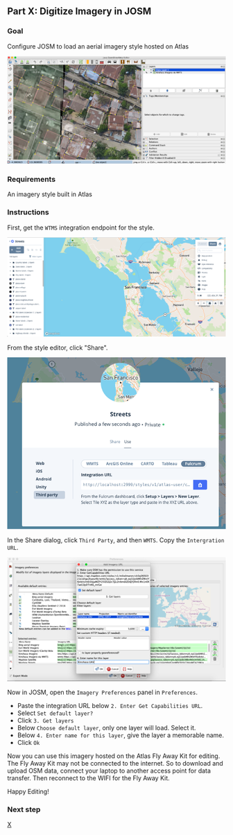 ## Part X: Digitize Imagery in JOSM

### Goal

Configure JOSM to load an aerial imagery style hosted on Atlas

![Atlas Hosted Imagery for Digitizing in JOSM](assets/images/josm-editing.png)

### Requirements

An imagery style built in Atlas

### Instructions

First, get the `WTMS` integration endpoint for the style.

![Atlas Style Share](assets/images/style-share.png)

From the style editor, click "Share".

![Atlas Integration URL](assets/images/share-integration-url.png)

In the Share dialog, click `Third Party`, and then `WMTS`. Copy the `Intergration URL`.


<!-- Add walkthrough of getting a rastertile endpoint (api-gl endpoint) from a style in Atlas Studio ( -> Style URL template w/ z/x/y -> JOSM preferences)
When editing a style click "Share"
In share dialog, option to click Web/iOS/Android/Unity - click 3rd party
From 3rd party you receive different URL templates for ArcGIS/Carto/Tableau/Fulcrum - click Fulcrum & copy template Remove “@2x” -->

![JOSM config](assets/images/josm-config.png)

Now in JOSM, open the `Imagery Preferences` panel in `Preferences`.
* Paste the integration URL below `2. Enter Get Capabilities URL`.
* Select `Set default layer?`
* Click `3. Get layers`
* Below `Choose default layer`, only one layer will load. Select it.
* Below `4. Enter name for this layer`, give the layer a memorable name.
* Click `Ok`

Now you can use this imagery hosted on the Atlas Fly Away Kit for editing. The Fly Away Kit may not be connected to the internet. So to download and upload OSM data, connect your laptop to another access point for data transfer. Then reconnect to the WIFI for the Fly Away Kit.

Happy Editing!

### Next step

[X]()
